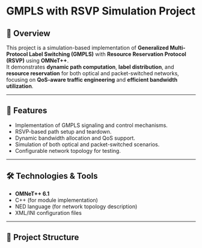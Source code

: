 # GMPLS with RSVP Simulation Project

## 📌 Overview
This project is a simulation-based implementation of **Generalized Multi-Protocol Label Switching (GMPLS)** with **Resource Reservation Protocol (RSVP)** using **OMNeT++**.  
It demonstrates **dynamic path computation**, **label distribution**, and **resource reservation** for both optical and packet-switched networks, focusing on **QoS-aware traffic engineering** and **efficient bandwidth utilization**.

---

## 🎯 Features
- Implementation of GMPLS signaling and control mechanisms.
- RSVP-based path setup and teardown.
- Dynamic bandwidth allocation and QoS support.
- Simulation of both optical and packet-switched scenarios.
- Configurable network topology for testing.

---

## 🛠 Technologies & Tools
- **OMNeT++ 6.1**
- C++ (for module implementation)
- NED language (for network topology description)
- XML/INI configuration files

---

## 📂 Project Structure
